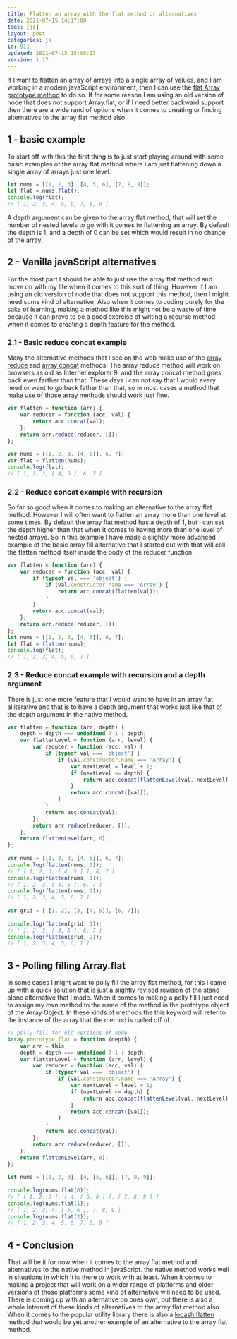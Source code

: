 ```yaml
---
title: Flatten an array with the flat method or alternatives
date: 2021-07-15 14:17:00
tags: [js]
layout: post
categories: js
id: 911
updated: 2021-07-15 15:08:13
version: 1.17
---
```


If I want to flatten an array of arrays into a single array of values, and I am working in a modern javaScript environment, then I can use the [flat Array prototype method](https://developer.mozilla.org/en-US/docs/Web/JavaScript/Reference/Global_Objects/Array/flat) to do so. If for some reason I am using an old version of node that does not support Array.flat, or if I need better backward support then there are a wide rand of options when it comes to creating or finding alternatives to the array flat method also.

<!-- more -->


## 1 - basic example

To start off with this the first thing is to just start playing around with some basic examples of the array flat method where I am just flattening down a single array of arrays just one level.

```js
let nums = [[1, 2, 3], [4, 5, 6], [7, 8, 9]];
let flat = nums.flat();
console.log(flat);
// [ 1, 2, 3, 4, 5, 6, 7, 8, 9 ]
```

A depth argument can be given to the array flat method, that will set the number of nested levels to go with it comes to flattening an array. By default the depth is 1, and a depth of 0 can be set which would result in no change of the array.

## 2 - Vanilla javaScript alternatives

For the most part I should be able to just use the array flat method and move on with my life when it comes to this sort of thing. However if I am using an old version of node that does not support this method, then I might need some kind of alternative. Also when it comes to coding purely for the sake of learning, making a method like this might not be a waste of time because it can prove to be a good exercise of writing a recurse method when it comes to creating a depth feature for the method.

### 2.1 - Basic reduce concat example

Many the alternative methods that I see on the web make use of the [array reduce](/2021/07/13/js-array-reduce/) and [array concat](/2020/07/13/js-array-concat/) methods. The array reduce method will work on browsers as old as Internet explorer 9, and the array concat method goes back even farther than that. These days I can not say that I would every need or want to go back father than that, so in most cases a method that make use of those array methods should work just fine.

```js
var flatten = function (arr) {
    var reducer = function (acc, val) {
        return acc.concat(val);
    };
    return arr.reduce(reducer, []);
};
 
var nums = [[1, 2, 3, [4, 5]], 6, 7];
var flat = flatten(nums);
console.log(flat);
// [ 1, 2, 3, [ 4, 5 ], 6, 7 ]
```

### 2.2 - Reduce concat example with recursion

So far so good when it comes to making an alternative to the array flat method. However I will often want to flatten an array more than one level at some times. By default the array flat method has a depth of 1, but I can set the depth higher than that when it comes to having more than one level of nested arrays. So in this example I have made a slightly more advanced example of the basic array fill alternative that I started out with that will call the flatten method itself inside the body of the reducer function.

```js
var flatten = function (arr) {
    var reducer = function (acc, val) {
        if (typeof val === 'object') {
            if (val.constructor.name === 'Array') {
                return acc.concat(flatten(val));
            }
        }
        return acc.concat(val);
    };
    return arr.reduce(reducer, []);
};
let nums = [[1, 2, 3, [4, 5]], 6, 7];
let flat = flatten(nums);
console.log(flat);
// [ 1, 2, 3, 4, 5, 6, 7 ]
```

### 2.3 - Reduce concat example with recursion and a depth argument

There is just one more feature that I would want to have in an array flat alliterative and that is to have a depth argument that works just like that of the depth argument in the native method.

```js
var flatten = function (arr, depth) {
    depth = depth === undefined ? 1 : depth;
    var flattenLevel = function (arr, level) {
        var reducer = function (acc, val) {
            if (typeof val === 'object') {
                if (val.constructor.name === 'Array') {
                    var nextLevel = level + 1;
                    if (nextLevel <= depth) {
                        return acc.concat(flattenLevel(val, nextLevel));
                    }
                    return acc.concat([val]);
                }
            }
            return acc.concat(val);
        };
        return arr.reduce(reducer, []);
    };
    return flattenLevel(arr, 0);
};
 
var nums = [[1, 2, 3, [4, 5]], 6, 7];
console.log(flatten(nums, 0));
// [ [ 1, 2, 3, [ 4, 5 ] ], 6, 7 ]
console.log(flatten(nums, 1));
// [ 1, 2, 3, [ 4, 5 ], 6, 7 ]
console.log(flatten(nums, 2));
// [ 1, 2, 3, 4, 5, 6, 7 ]
 
var grid = [ [1, 2], [3, [4, 5]], [6, 7]];
 
console.log(flatten(grid, 1));
// [ 1, 2, 3, [ 4, 5 ], 6, 7 ]
console.log(flatten(grid, 2));
// [ 1, 2, 3, 4, 5, 6, 7 ]
```

## 3 - Polling filling Array.flat

In some cases I might want to polly fill the array flat method, for this I came up with a quick solution that is just a slightly revised revision of the stand alone alternative that I made. When it comes to making a polly fill I just need to assign my own method to the name of the method in the prototype object of the Array Object. In these kinds of methods the this keyword will refer to the instance of the array that the method is called off of.

```js
// polly fill for old versions of node
Array.prototype.flat = function (depth) {
    var arr = this;
    depth = depth === undefined ? 1 : depth;
    var flattenLevel = function (arr, level) {
        var reducer = function (acc, val) {
            if (typeof val === 'object') {
                if (val.constructor.name === 'Array') {
                    var nextLevel = level + 1;
                    if (nextLevel <= depth) {
                        return acc.concat(flattenLevel(val, nextLevel));
                    }
                    return acc.concat([val]);
                }
            }
            return acc.concat(val);
        };
        return arr.reduce(reducer, []);
    };
    return flattenLevel(arr, 0);
};
 
let nums = [[1, 2, 3], [4, [5, 6]], [7, 8, 9]];
 
console.log(nums.flat(0));
// [ [ 1, 2, 3 ], [ 4, [ 5, 6 ] ], [ 7, 8, 9 ] ]
console.log(nums.flat(1));
// [ 1, 2, 3, 4, [ 5, 6 ], 7, 8, 9 ]
console.log(nums.flat(2));
// [ 1, 2, 3, 4, 5, 6, 7, 8, 9 ]
```

## 4 - Conclusion

That will be it for now when it comes to the array flat method and alternatives to the native method in javaScript. the native method works well in situations in which it is there to work with at least. When it comes to making a project that will work on a wider range of platforms and older versions of those platforms some kind of alternative will need to be used. There is coming up with an alternative on ones own, but there is also a whole Internet of these kinds of alternatives to the array flat method also.
When it comes to the popular utility library there is also a [lodash flatten](/2018/08/12/lodash_flatten/) method that would be yet another example of an alternative to the array flat method.

